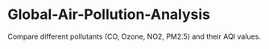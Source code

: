 # Global-Air-Pollution-Analysis
Compare different pollutants (CO, Ozone, NO2, PM2.5) and their AQI values.

